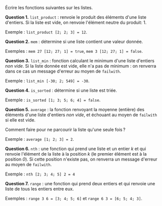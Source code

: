 Écrire les fonctions suivantes sur les listes.

**Question 1.** `list_product` : renvoie le produit des éléments d'une
liste d'entiers. Si la liste est vide, on renvoie l'élément neutre du produit: 1.

Exemple : `list_product [2; 2; 3] = 12`.

**Question 2.** `mem` : détermine si une liste contient une valeur
donnée.

Exemples : `mem 27 [12; 27; 1] = true`, `mem 3 [12; 27; 1] = false`.

**Question 3.** `list_min` : fonction calculant le minimum d'une
liste d'entiers *non vide*. Si la liste donnée est vide, elle n'a pas
de minimum : on renverra dans ce cas un message d'erreur au moyen de
`failwith`.

Exemple : `list_min [-30; 2; 549] = -30`.

**Question 4.** `is_sorted` : détermine si une liste est triée.

Exemple : `is_sorted [1; 3; 5; 6; 4] = false`.

**Question 5.** `average` : la fonction renvoyant la moyenne (entière)
des éléments d'une liste d'entiers *non vide*, et échouant au moyen de
`failwith` si elle est vide.

Comment faire pour ne parcourir la liste qu'une seule fois ?

Exemple : `average [1; 2; 3] = 2`.

**Question 6.** `nth` : une fonction qui prend une liste et un entier
*k* et qui renvoie l'élément de la liste à la position *k* (le premier
élément est à la position *0*). Si cette position n'existe
pas, on renverra un message d'erreur au moyen de `failwith`.

Exemple : `nth [2; 3; 4; 5] 2 = 4`

**Question 7.** `range` : une fonction qui prend deux entiers et qui
renvoie une liste de tous les entiers entre eux.

Exemples : `range 3 6 = [3; 4; 5; 6]` et `range 6 3 = [6; 5; 4; 3]`.
